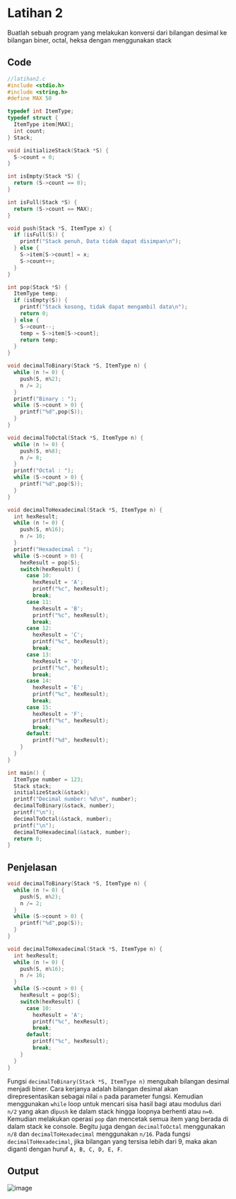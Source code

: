 # Latihan 2

Buatlah sebuah program yang melakukan konversi dari bilangan desimal ke
bilangan biner, octal, heksa dengan menggunakan stack

## Code
``` c
//latihan2.c
#include <stdio.h>
#include <string.h>
#define MAX 50

typedef int ItemType;
typedef struct {
  ItemType item[MAX];
  int count;
} Stack;

void initializeStack(Stack *S) {
  S->count = 0;
}

int isEmpty(Stack *S) {
  return (S->count == 0);
}

int isFull(Stack *S) {
  return (S->count == MAX);
}

void push(Stack *S, ItemType x) {
  if (isFull(S)) {
    printf("Stack penuh, Data tidak dapat disimpan\n");
  } else {
    S->item[S->count] = x;
    S->count++;
  }
}

int pop(Stack *S) {
  ItemType temp;
  if (isEmpty(S)) {
    printf("Stack kosong, tidak dapat mengambil data\n");
    return 0;
  } else {
    S->count--;
    temp = S->item[S->count];
    return temp;
  }
}

void decimalToBinary(Stack *S, ItemType n) {
  while (n != 0) {
    push(S, n%2);
    n /= 2;
  }
  printf("Binary : ");
  while (S->count > 0) {
    printf("%d",pop(S));
  }
}

void decimalToOctal(Stack *S, ItemType n) {
  while (n != 0) {
    push(S, n%8);
    n /= 8;
  }
  printf("Octal : ");
  while (S->count > 0) {
    printf("%d",pop(S));
  }
}

void decimalToHexadecimal(Stack *S, ItemType n) {
  int hexResult;
  while (n != 0) {
    push(S, n%16);
    n /= 16;
  }
  printf("Hexadecimal : ");
  while (S->count > 0) {
    hexResult = pop(S);
    switch(hexResult) {
      case 10:
        hexResult = 'A';
        printf("%c", hexResult);
        break;
      case 11:
        hexResult = 'B';
        printf("%c", hexResult);
        break;
      case 12:
        hexResult = 'C';
        printf("%c", hexResult);
        break;
      case 13:
        hexResult = 'D';
        printf("%c", hexResult);
        break;
      case 14:
        hexResult = 'E';
        printf("%c", hexResult);
        break;
      case 15:
        hexResult = 'F';
        printf("%c", hexResult);
        break;
      default:
        printf("%d", hexResult);
    }
  }
}

int main() {
  ItemType number = 123;
  Stack stack;
  initializeStack(&stack);
  printf("Decimal number: %d\n", number);
  decimalToBinary(&stack, number);
  printf("\n");
  decimalToOctal(&stack, number);
  printf("\n");
  decimalToHexadecimal(&stack, number);
  return 0;
}
```

## Penjelasan
```c
void decimalToBinary(Stack *S, ItemType n) {
  while (n != 0) {
    push(S, n%2);
    n /= 2;
  }
  while (S->count > 0) {
    printf("%d",pop(S));
  }
}

void decimalToHexadecimal(Stack *S, ItemType n) {
  int hexResult;
  while (n != 0) {
    push(S, n%16);
    n /= 16;
  }
  while (S->count > 0) {
    hexResult = pop(S);
    switch(hexResult) {
      case 10:
        hexResult = 'A';
        printf("%c", hexResult);
        break;
      default:
        printf("%c", hexResult);
        break;
    }
  }
}
```
Fungsi ```decimalToBinary(Stack *S, ItemType n)``` mengubah bilangan desimal menjadi biner. Cara kerjanya adalah bilangan desimal akan direpresentasikan sebagai nilai ```n``` pada parameter fungsi. Kemudian menggunakan ```while``` loop untuk mencari sisa hasil bagi atau modulus dari ```n/2``` yang akan di```push``` ke dalam stack hingga loopnya berhenti atau ```n=0```. Kemudian melakukan operasi ```pop``` dan mencetak semua item yang berada di dalam stack ke console. Begitu juga dengan ```decimalToOctal``` menggunakan ```n/8``` dan ```decimalToHexadecimal``` menggunakan ```n/16```. Pada fungsi ```decimalToHexadecimal```, jika bilangan yang tersisa lebih dari 9, maka akan diganti dengan huruf ```A, B, C, D, E, F```.


## Output
![image](https://user-images.githubusercontent.com/89684302/159175771-b1caeaa0-e220-4597-8d4c-8c5f32d720dd.png)
